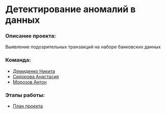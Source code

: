 # Детектирование аномалий в данных

### Описание проекта: 
Выявление подозрительных транзакций на наборе банковских данных 

### Команда:
- [Демиденко Никита](https://github.com/kalxon)
- [Сидорова Анастасия](https://github.com/twilyfm)
- [Морозов Антон](https://github.com/MAV-r)

### Этапы работы:
* [План проекта](https://github.com/twilyfm/HSE_Anomaly_Detection/blob/master/Checkpoint_%E2%84%961.md)

